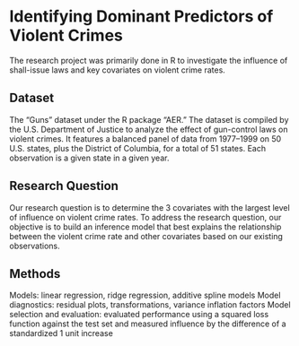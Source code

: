 # Identifying Dominant Predictors of Violent Crimes
The research project was primarily done in R to investigate the influence of shall-issue laws and key covariates on violent crime rates.

## Dataset
The “Guns” dataset under the R package “AER.” The dataset is compiled by the U.S. Department of Justice to analyze the effect of gun-control laws on violent crimes. 
It features a balanced panel of data from 1977–1999 on 50 U.S. states, plus the District of Columbia, for a total of 51 states. Each observation is a given state in a given year. 

## Research Question
Our research question is to determine the 3 covariates with the largest level of influence on violent crime rates. 
To address the research question, our objective is to build an inference model that best explains the relationship between the violent 
crime rate and other covariates based on our existing observations.

## Methods
Models: linear regression, ridge regression, additive spline models
Model diagnostics: residual plots, transformations, variance inflation factors
Model selection and evaluation: evaluated performance using a squared loss function against the test set and measured influence by the difference of a standardized 1 unit increase
